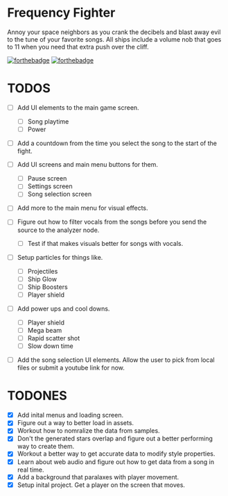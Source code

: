 # Frequency Fighter

Annoy your space neighbors as you crank the decibels and blast away evil to the tune of your favorite songs. All ships include a volume nob that goes to 11 when you need that extra push over the cliff. 

[![forthebadge](https://forthebadge.com/images/badges/made-with-crayons.svg)](https://forthebadge.com) 
[![forthebadge](https://forthebadge.com/images/badges/uses-js.svg)](https://forthebadge.com)

# TODOS
- [ ] Add UI elements to the main game screen.
  - [ ] Song playtime
  - [ ] Power
- [ ] Add a countdown from the time you select the song to the start of the fight.
- [ ] Add UI screens and main menu buttons for them.
  - [ ] Pause screen
  - [ ] Settings screen
  - [ ] Song selection screen
- [ ] Add more to the main menu for visual effects.
- [ ] Figure out how to filter vocals from the songs before you send the source to the analyzer node. 
  - [ ] Test if that makes visuals better for songs with vocals.
- [ ] Setup particles for things like.
  - [ ] Projectiles
  - [ ] Ship Glow
  - [ ] Ship Boosters
  - [ ] Player shield
- [ ] Add power ups and cool downs.
  - [ ] Player shield
  - [ ] Mega beam
  - [ ] Rapid scatter shot
  - [ ] Slow down time
- [ ] Add the song selection UI elements. Allow the user to pick from local files or submit a youtube link for now.


# TODONES
- [X] Add inital menus and loading screen.
- [X] Figure out a way to better load in assets.
- [X] Workout how to nomralize the data from samples.
- [X] Don't the generated stars overlap and figure out a better performing way to create them.
- [X] Workout a better way to get accurate data to modify style properties.
- [X] Learn about web audio and figure out how to get data from a song in real time.
- [X] Add a background that paralaxes with player movement.
- [X] Setup inital project. Get a player on the screen that moves.
